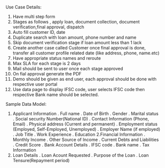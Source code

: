 Use Case Details:

 1. Have multi step form
 2. Stages as follows , apply loan, document collection, document verification,final approval, dispatch
 3. Auto fill customer ID, date
 4. Duplicate search with loan amount, phone number and name
 5. Skip document verification stage if loan amount less than 1 lack
 6. Create another case called Customer once final approval is done, transfer all customer profile related date (like address, phone, name.etc)
 7. Have appropriate status names and reroute
 8. Max SLA for each stage is 2 days
 9. Mail should be sent to user once each stage approved
 10. On fial approval generate the PDF
 11. Demo should be given as end user, each approval should be done with respective user portal
 12. Use data page to display IFSC code, user selects IFSC code then respective Bank name should be selected.

Sample Data Model:
 
  1. Applicant Information
     . Full name
     . Date of Birth
     . Gender
     . Marital status
     . Social security Number(National ID)
     . Contact Information (Phone, Email)
     . Physical address (Current and permanent)
     . Employment status (Employed, Self-Employed, Unemployed)
     . Employer Name (if employed)
     . Job Title
     . Work Experience
     . Education
  2.Financial Information
     . Monthly Income
     . Other Source of Income
     . Current Debts and Liabilities
     . Credit Score
     . Bank Account Details
     . IFSC code
     . Bank name
     . Tax Information
  3. Loan Details
     . Loan Acount Requested
     . Purpose of the Loan
     . Loan Tensure(Repayment period)

